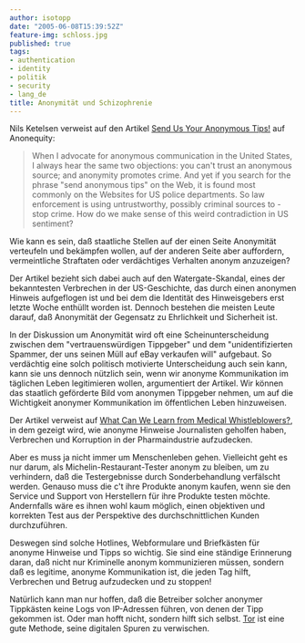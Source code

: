 ```yaml
---
author: isotopp
date: "2005-06-08T15:39:52Z"
feature-img: schloss.jpg
published: true
tags:
- authentication
- identity
- politik
- security
- lang_de
title: Anonymität und Schizophrenie
---
```


Nils Ketelsen verweist auf den Artikel
[Send Us Your Anonymous Tips!](http://www.anonequity.org/weblog/archives/000193.php)
auf Anonequity:

> When I advocate for anonymous communication in the United States, I always hear the same two objections:
> you can't trust an anonymous source; and anonymity promotes crime.
> And yet if you search for the phrase "send anonymous tips" on the Web, it is found most commonly on the Websites for US police departments.
> So law enforcement is using untrustworthy, possibly criminal sources to - stop crime.
> How do we make sense of this weird contradiction in US sentiment?

Wie kann es sein, daß staatliche Stellen auf der einen Seite Anonymität verteufeln und bekämpfen wollen, auf der anderen Seite aber auffordern, vermeintliche Straftaten oder verdächtiges Verhalten anonym anzuzeigen?

Der Artikel bezieht sich dabei auch auf den Watergate-Skandal, eines der bekanntesten Verbrechen in der US-Geschichte, das durch einen anonymen Hinweis aufgeflogen ist und bei dem die Identität des Hinweisgebers erst letzte Woche enthüllt worden ist.
Dennoch bestehen die meisten Leute darauf, daß Anonymität der Gegensatz zu Ehrlichkeit und Sicherheit ist.

In der Diskussion um Anonymität wird oft eine Scheinunterscheidung zwischen dem "vertrauenswürdigen Tippgeber" und dem "unidentifizierten Spammer, der uns seinen Müll auf eBay verkaufen will" aufgebaut.
So verdächtig eine solch politisch motivierte Unterscheidung auch sein kann, kann sie uns dennoch nützlich sein, wenn wir anonyme Kommunikation im täglichen Leben legitimieren wollen, argumentiert der Artikel.
Wir können das staatlich geförderte Bild vom anonymen Tippgeber nehmen, um auf die Wichtigkeit anonymer Kommunikation im öffentlichen Leben hinzuweisen.

Der Artikel verweist auf
[What Can We Learn from Medical Whistleblowers?](http://medicine.plosjournals.org/perlserv/?request=get-document&doi=10.1371/journal.pmed.0020209),
in dem gezeigt wird, wie anonyme Hinweise Journalisten geholfen haben, Verbrechen und Korruption in der Pharmaindustrie aufzudecken.

Aber es muss ja nicht immer um Menschenleben gehen.
Vielleicht geht es nur darum, als Michelin-Restaurant-Tester anonym zu bleiben, um zu verhindern, daß die Testergebnisse durch Sonderbehandlung verfälscht werden.
Genauso muss die c't ihre Produkte anonym kaufen, wenn sie den Service und Support von Herstellern für ihre Produkte testen möchte.
Andernfalls wäre es ihnen wohl kaum möglich, einen objektiven und korrekten Test aus der Perspektive des durchschnittlichen Kunden durchzuführen.

Deswegen sind solche Hotlines, Webformulare und Briefkästen für anonyme Hinweise und Tipps so wichtig.
Sie sind eine ständige Erinnerung daran, daß nicht nur Kriminelle anonym kommunizieren müssen, sondern daß es legitime, anonyme Kommunikation ist, die jeden Tag hilft, Verbrechen und Betrug aufzudecken und zu stoppen!

Natürlich kann man nur hoffen, daß die Betreiber solcher anonymer Tippkästen keine Logs von IP-Adressen führen, von denen der Tipp gekommen ist.
Oder man hofft nicht, sondern hilft sich selbst.
[Tor](../2005-06-05-selber-zwiebeln-anonymit-t-selbst-gemacht)
ist eine gute Methode, seine digitalen Spuren zu verwischen.
